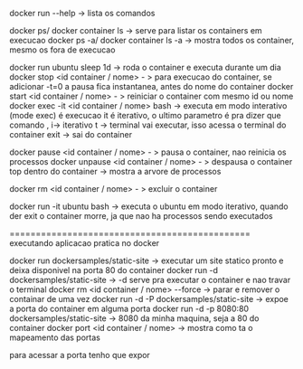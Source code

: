 docker run --help -> lista os comandos

docker ps/ docker container ls -> serve para listar os containers em execucao
docker ps -a/ docker container ls -a  -> mostra todos os container, mesmo os fora de execucao



docker run ubuntu sleep 1d -> roda o container e executa durante um dia
docker stop <id container / nome> - > para execucao do container, se adicionar  -t=0 a pausa fica instantanea, antes do nome do container
docker start <id container / nome> - >  reiniciar o container com mesmo id ou nome
docker exec -it  <id container / nome>  bash -> executa em modo interativo (mode exec) é execucao it é iterativo, o ultimo parametro é pra dizer que comando , i-> iterativo t -> terminal vai executar, isso acessa o terminal do container
exit -> sai do container

docker pause  <id container / nome> - > pausa o container, nao reinicia os processos
docker unpause  <id container / nome> - > despausa o container
top dentro do container -> mostra a arvore de processos

docker rm <id container / nome> - > excluir o container

docker run -it ubuntu bash -> executa o ubuntu em modo iterativo, quando der exit o container morre, ja que nao ha processos sendo executados


==============================================
executando aplicacao pratica no docker

docker run dockersamples/static-site -> executar um site statico pronto e deixa disponivel na porta 80 do container
docker run -d dockersamples/static-site -> -d serve pra executar o container e nao travar o terminal
docker rm <id container / nome>  --force -> parar e remover o containar de uma vez
docker run -d -P dockersamples/static-site ->  expoe a porta do container em alguma porta
docker run -d -p 8080:80 dockersamples/static-site -> 8080 da minha maquina, seja a 80 do container
docker port <id container / nome>  -> mostra como ta o mapeamento das portas




para acessar a porta tenho que expor